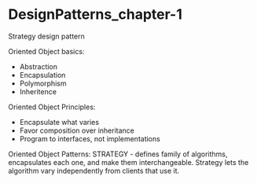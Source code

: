 # DesignPatterns_chapter-1
Strategy design pattern

Oriented Object basics:
- Abstraction
- Encapsulation
- Polymorphism
- Inheritence

Oriented Object Principles:
- Encapsulate what varies
- Favor composition over inheritance
- Program to interfaces, not implementations

Oriented Object Patterns:
STRATEGY - defines family of algorithms, encapsulates each one, and make them interchangeable.
Strategy lets the algorithm vary independently from clients that use it.
